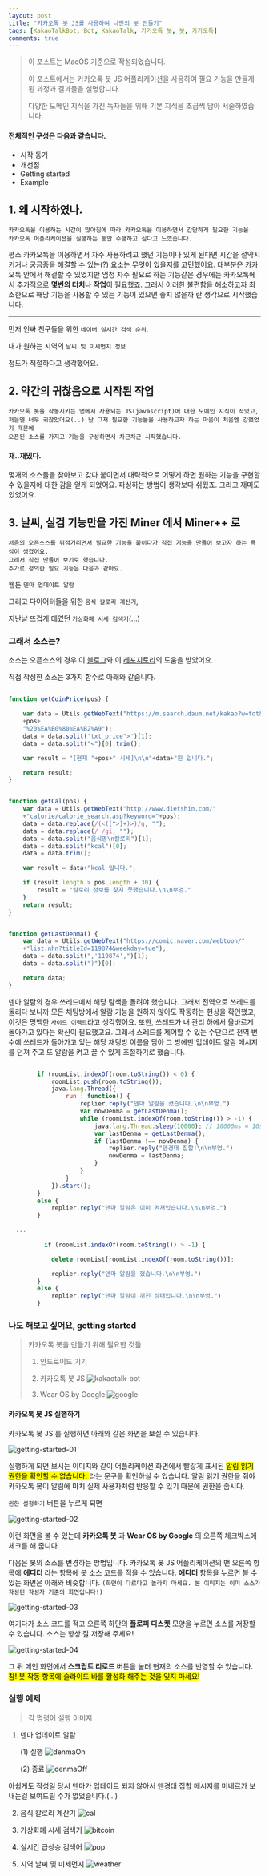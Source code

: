 ```yaml
---
layout: post
title: "카카오톡 봇 JS를 사용하여 나만의 봇 만들기"
tags: [KakaoTalkBot, Bot, KakaoTalk, 카카오톡 봇, 봇, 카카오톡]
comments: true
---
```


> 이 포스트는 MacOS 기준으로 작성되었습니다.
>
> 이 포스트에서는 카카오톡 봇 JS 어플리케이션을 사용하여 필요 기능을 만들게 된 과정과 결과물을 설명합니다.
>
> 다양한 도메인 지식을 가진 독자들을 위해 기본 지식을 조금씩 담아 서술하였습니다.

#### 전체적인 구성은 다음과 같습니다.
* 시작 동기
* 개선점
* Getting started
* Example

## 1. 왜 시작하였나.
```
카카오톡을 이용하는 시간이 많아짐에 따라 카카오톡을 이용하면서 간단하게 필요한 기능을 
카카오톡 어플리케이션을 실행하는 동안 수행하고 싶다고 느꼈습니다.
```

평소 카카오톡을 이용하면서 자주 사용하려고 했던 기능이나 있게 된다면 시간을 절약시키거나
궁금증을 해결할 수 있는(?) 요소는 무엇이 있을지를 고민했어요. 대부분은 카카오톡 안에서 해결할 수 있었지만
엄청 자주 필요로 하는 기능같은 경우에는 카카오톡에서 추가적으로 **몇번의 터치**나 **작업**이 필요했죠. 
그래서 이러한 불편함을 해소하고자 최소한으로 해당 기능을 사용할 수 있는 기능이 있으면 좋지 않을까 란 생각으로 시작했습니다.

---

먼저 인싸 친구들을 위한 `네이버 실시간 검색 순위`,

내가 원하는 지역의 `날씨 및 미세먼지 정보`

정도가 적절하다고 생각했어요.

## 2. 약간의 귀찮음으로 시작된 작업

```
카카오톡 봇을 작동시키는 앱에서 사용되는 JS(javascript)에 대한 도메인 지식이 적었고,
처음엔 너무 귀찮았어요(..) 난 그저 필요한 기능들을 사용하고자 하는 마음이 처음엔 강했었기 때문에
오픈된 소스를 가지고 기능을 구성하면서 차근차근 시작했습니다.
```

#### 재..재밌다.

몇개의 소스들을 찾아보고 갖다 붙이면서 대략적으로 어떻게 하면 원하는 기능을 구현할 수 있을지에 대한
감을 얻게 되었어요. 파싱하는 방법이 생각보다 쉬웠죠. 그리고 재미도 있었어요.

## 3. 날씨, 실검 기능만을 가진 Miner 에서 Miner++ 로

```
처음의 오픈소스를 뒤적거리면서 필요한 기능을 붙이다가 직접 기능을 만들어 보고자 하는 욕심이 생겼어요.
그래서 직접 만들어 보기로 했습니다.
추가로 정의한 필요 기능은 다음과 같아요.
```

웹툰 `덴마 업데이트 알람`

그리고 다이어터들을 위한 `음식 칼로리 계산기`,

지난날 뜨겁게 데였던 `가상화폐 시세 검색기`(...)


### 그래서 소스는?

소스는 오픈소스의 경우 이 [블로그](http://blog.naver.com/PostView.nhn?blogId=dt3141592&logNo=221459185203&parentCategoryNo=&categoryNo=35&viewDate=&isShowPopularPosts=true&from=search)와 이 [레포지토리](https://github.com/DarkTornado/KakaoTalkBot-Examples)의 도움을 받았어요.

직접 작성한 소스는 3가지 함수로 아래와 같습니다.

```javascript

function getCoinPrice(pos) {

    var data = Utils.getWebText("https://m.search.daum.net/kakao?w=tot&DA=SH1&q="
    +pos+
    "%20%EA%B0%80%EA%B2%A9");
    data = data.split('txt_price">')[1];
    data = data.split("<")[0].trim();

    var result = "[현재 "+pos+" 시세]\n\n"+data+"원 입니다.";

    return result;
}

```

```javascript

function getCal(pos) {
    var data = Utils.getWebText("http://www.dietshin.com/"
    +"calorie/calorie_search.asp?keyword="+pos);
    data = data.replace(/(<([^>]+)>)/g, "");
    data = data.replace(/ /gi, "");
    data = data.split("음식명\n칼로리")[1];
    data = data.split("kcal")[0];
    data = data.trim();

    var result = data+"kcal 입니다.";

    if (result.length > pos.length + 30) {
        result = "칼로리 정보를 찾지 못했습니다.\n\n부엉."
    }
    return result;
}

```

```javascript

function getLastDenma() {
    var data = Utils.getWebText("https://comic.naver.com/webtoon/"
    +"list.nhn?titleId=119874&weekday=tue");
    data = data.split(",'119874',")[1];
    data = data.split(")")[0];

    return data;
}

```

덴마 알람의 경우 쓰레드에서 해당 탐색을 돌려야 했습니다.
그래서 전역으로 쓰레드를 돌리다 보니까 모든 채팅방에서 알람 기능을 원하지 않아도
작동하는 현상을 확인했고, 이것은 명백한 `사이드 이펙트`라고 생각했어요.
또한, 쓰레드가 내 관리 하에서 올바르게 돌아가고 있다는 확신이 필요했고요.
그래서 스레드를 제어할 수 있는 수단으로 전역 변수에 쓰레드가 돌아가고 있는
해당 채팅방 이름을 담아 그 방에만 업데이트 알람 메시지를 던져 주고
또 알람을 켜고 끌 수 있게 조절하기로 했습니다.

```javascript

        if (roomList.indexOf(room.toString()) < 0) {
            roomList.push(room.toString());
            java.lang.Thread({
                run : function() {
                    replier.reply("덴마 알람을 켰습니다.\n\n부엉.")
                    var nowDenma = getLastDenma();
                    while (roomList.indexOf(room.toString()) > -1) {
                        java.lang.Thread.sleep(10000); // 10000ms = 10s
                        var lastDenma = getLastDenma();
                        if (lastDenma !== nowDenma) {
                            replier.reply("덴경대 집합!\n\n부엉.")
                            nowDenma = lastDenma;
                        }
                    }
                }
            }).start();
        }
        else {
            replier.reply("덴마 알람은 이미 켜져있습니다.\n\n부엉.")
        }

  ...
  
          if (roomList.indexOf(room.toString()) > -1) {

            delete roomList[roomList.indexOf(room.toString())];

            replier.reply("덴마 알람을 껐습니다.\n\n부엉.")
        }
        else {
            replier.reply("덴마 알람이 꺼진 상태입니다.\n\n부엉.")
        }
```

### 나도 해보고 싶어요, getting started

> 카카오톡 봇을 만들기 위해 필요한 것들
> 1. 안드로이드 기기
>
> 2. 카카오톡 봇 JS
> ![kakaotalk-bot](https://github.com/Leeheejin/leeheejin.github.io/blob/master/images/2019-06-14/kakaotalkbot.jpeg?raw=true)
> 3. Wear OS by Google
> ![google](https://github.com/Leeheejin/leeheejin.github.io/blob/master/images/2019-06-14/google.jpeg?raw=true)

#### 카카오톡 봇 JS 실행하기

카카오톡 봇 JS 를 실행하면 아래와 같은 화면을 보실 수 있습니다.

![getting-started-01](https://github.com/Leeheejin/leeheejin.github.io/blob/master/images/2019-06-14/getting-started-01.jpeg?raw=true)

실행하게 되면 보시는 이미지와 같이 어플리케이션 화면에서
빨갛게 표시된 <mark> 알림 읽기 권한을 확인할 수 없습니다. </mark>
라는 문구를 확인하실 수 있습니다. 
알림 읽기 권한을 줘야 카카오톡 봇이 알림에 마치 실제 사용자처럼 반응할 수 있기 때문에 권한을 줍시다.

`권한 설정하기` 버튼을 누르게 되면 

![getting-started-02](https://github.com/Leeheejin/leeheejin.github.io/blob/master/images/2019-06-14/getting-started-02.jpeg?raw=true)

이런 화면을 볼 수 있는데 **카카오톡 봇** 과 **Wear OS by Google** 의 오른쪽 체크박스에 체크를 해 줍니다.

다음은 봇의 소스를 변경하는 방법입니다.
카카오톡 봇 JS 어플리케이션의 맨 오른쪽 항목에 **에디터** 라는 항목에 봇 소스 코드를 적을 수 있습니다.
**에디터** 항목을 누르면 볼 수 있는 화면은 아래와 비슷합니다. `(화면이 다르다고 놀라지 마세요. 본 이미지는 이미 소스가 작성된 작성자 기준의 화면입니다!)`

![getting-started-03](https://github.com/Leeheejin/leeheejin.github.io/blob/master/images/2019-06-14/getting-started-03.jpeg?raw=true)

여기다가 소스 코드를 적고 오른쪽 하단의 **플로피 디스켓** 모양을 누르면 소스를 저장할 수 있습니다.
소스는 항상 잘 저장해 주세요!

![getting-started-04](https://github.com/Leeheejin/leeheejin.github.io/blob/master/images/2019-06-14/getting-started-04.jpeg?raw=true)

그 뒤 메인 화면에서 **스크립트 리로드** 버튼을 눌러 현재의 소스를 반영할 수 있습니다.
<mark> 참! 봇 작동 항목에 슬라이드 바를 활성화 해주는 것을 잊지 마세요! </mark>

### 실행 예제

> 각 명령어 실행 이미지

1. 덴마 업데이트 알람

    (1) 실행
    ![denmaOn](https://github.com/Leeheejin/leeheejin.github.io/blob/master/images/2019-06-14/denmaOn.png?raw=true)
    
    (2) 종료
    ![denmaOff](https://github.com/Leeheejin/leeheejin.github.io/blob/master/images/2019-06-14/denmaOff.png?raw=true)

아쉽게도 작성일 당시 덴마가 업데이트 되지 않아서 덴경대 집합 메시지를 미네르가 보내는걸 보여드릴 수가 없었습니다.(...)

2. 음식 칼로리 계산기
![cal](https://github.com/Leeheejin/leeheejin.github.io/blob/master/images/2019-06-14/cal.png?raw=true)

3. 가상화폐 시세 검색기
![bitcoin](https://github.com/Leeheejin/leeheejin.github.io/blob/master/images/2019-06-14/bitcoin.png?raw=true)

4. 실시간 급상승 검색어
![pop](https://github.com/Leeheejin/leeheejin.github.io/blob/master/images/2019-06-14/pop.png?raw=true)

5. 지역 날씨 및 미세먼지
![weather](https://github.com/Leeheejin/leeheejin.github.io/blob/master/images/2019-06-14/weather.png?raw=true)
